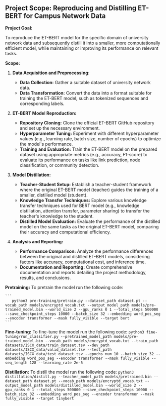 ## **Project Scope: Reproducing and Distilling ET-BERT for Campus Network Data**

**Project Goal:**

To reproduce the ET-BERT model for the specific domain of university network data and subsequently distill it into a smaller, more computationally efficient model, while maintaining or improving its performance on relevant tasks.

**Scope:**

1. **Data Acquisition and Preprocessing:**
   * **Data Collection:** Gather a suitable dataset of university network data.
   * **Data Transformation:** Convert the data into a format suitable for training the ET-BERT model, such as tokenized sequences and corresponding labels.

2. **ET-BERT Model Reproduction:**
   * **Repository Cloning:** Clone the official ET-BERT GitHub repository and set up the necessary environment.
   * **Hyperparameter Tuning:** Experiment with different hyperparameter values (e.g., learning rate, batch size, number of epochs) to optimize the model's performance.
   * **Training and Evaluation:** Train the ET-BERT model on the prepared dataset using appropriate metrics (e.g., accuracy, F1-score) to evaluate its performance on tasks like link prediction, node classification, or community detection.

3. **Model Distillation:**
   * **Teacher-Student Setup:** Establish a teacher-student framework where the original ET-BERT model (teacher) guides the training of a smaller, distilled model (student).
   * **Knowledge Transfer Techniques:** Explore various knowledge transfer techniques used for BERT model (e.g., knowledge distillation, attention transfer, parameter sharing) to transfer the teacher's knowledge to the student.
   * **Distilled Model Evaluation:** Evaluate the performance of the distilled model on the same tasks as the original ET-BERT model, comparing their accuracy and computational efficiency.

4. **Analysis and Reporting:**
   * **Performance Comparison:** Analyze the performance differences between the original and distilled ET-BERT models, considering factors like accuracy, computational cost, and inference time.
   * **Documentation and Reporting:** Create comprehensive documentation and reports detailing the project methodology, results, and conclusions.

**Pretraining:**
    To pretrain the model run the following code:

    ```
       python3 pre-training/pretrain.py --dataset_path dataset.pt --vocab_path models/encryptd_vocab.txt --output_model_path models/pre-trained_model.bin --world_size 2 --gpu_ranks 0 1 --total_steps 500000 --save_checkpoint_steps 10000 --batch_size 32 --embedding word_pos_seg --encoder transformer --mask fully_visible --target bert
    ```

**Fine-tuning:**
    To fine-tune the model run the following code:
    ```
    python3 fine-tuning/run_classifier.py --pretrained_model_path models/pre-trained_model.bin --vocab_path models/encryptd_vocab.txt --train_path datasets/ISCX_data/train_dataset.tsv --dev_path datasets/ISCX_data/valid_dataset.tsv --test_path datasets/ISCX_data/test_dataset.tsv --epochs_num 10 --batch_size 32 --embedding word_pos_seg --encoder transformer --mask fully_visible --seq_length 128 --learning_rate 2e-5
    ```
    
**Distillation:**
    To distill the model run the following code:
    ```
   python3 distillation/distill.py --teacher_model_path models/pretrained.bin --dataset_path dataset.pt --vocab_path models/encryptd_vocab.txt --output_model_path models/distilled_model.bin --world_size 2 --gpu_ranks 0 1 --total_steps 500000 --save_checkpoint_steps 10000 --batch_size 32 --embedding word_pos_seg --encoder transformer --mask fully_visible --target tinybert
    ```
